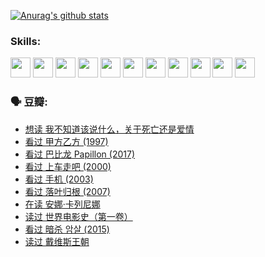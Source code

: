 
[![Anurag's github stats](https://github-readme-stats.vercel.app/api?username=w940853815)](https://github.com/anuraghazra/github-readme-stats)

### Skills:

<code><img height="32" src="https://cdn.jsdelivr.net/npm/simple-icons@v5/icons/python.svg"></code>
<code><img height="32" src="https://cdn.jsdelivr.net/npm/simple-icons@v5/icons/javascript.svg"></code>
<code><img height="32" src="https://cdn.jsdelivr.net/npm/simple-icons@v5/icons/django.svg"></code>
<code><img height="32" src="https://cdn.jsdelivr.net/npm/simple-icons@v5/icons/flask.svg"></code>
<code><img height="32" src="https://cdn.jsdelivr.net/npm/simple-icons@v5/icons/vuetify.svg"></code>
<code><img height="32" src="https://cdn.jsdelivr.net/npm/simple-icons@v5/icons/git.svg"></code>
<code><img height="32" src="https://cdn.jsdelivr.net/npm/simple-icons@v5/icons/docker.svg"></code>
<code><img height="32" src="https://cdn.jsdelivr.net/npm/simple-icons@v5/icons/postgresql.svg"></code>
<code><img height="32" src="https://cdn.jsdelivr.net/npm/simple-icons@v5/icons/elasticsearch.svg"></code>
<code><img height="32" src="https://cdn.jsdelivr.net/npm/simple-icons@v5/icons/macos.svg"></code>
<code><img height="32" src="https://cdn.jsdelivr.net/npm/simple-icons@v5/icons/linux.svg"></code>

### 🗣 豆瓣:

<!-- DOUBAN-ACTIVITIES:START -->
- [想读 我不知道该说什么，关于死亡还是爱情](https://www.douban.com/people/136069238/status/3653363833/?_i=37381926)
- [看过 甲方乙方‎ (1997)](https://www.douban.com/people/136069238/status/3651577723/?_i=37381926)
- [看过 巴比龙 Papillon‎ (2017)](https://www.douban.com/people/136069238/status/3645198699/?_i=37381926)
- [看过 上车走吧‎ (2000)](https://www.douban.com/people/136069238/status/3637719305/?_i=37381926)
- [看过 手机‎ (2003)](https://www.douban.com/people/136069238/status/3637051304/?_i=37381926)
- [看过 落叶归根‎ (2007)](https://www.douban.com/people/136069238/status/3630316395/?_i=37381926)
- [在读 安娜·卡列尼娜](https://www.douban.com/people/136069238/status/3625420280/?_i=37381926)
- [读过 世界电影史（第一卷）](https://www.douban.com/people/136069238/status/3625419209/?_i=37381926)
- [看过 暗杀 암살‎ (2015)](https://www.douban.com/people/136069238/status/3621839871/?_i=37381926)
- [读过 戴维斯王朝](https://www.douban.com/people/136069238/status/3617163595/?_i=37381926)
<!-- DOUBAN-ACTIVITIES:END -->
<!--
**w940853815/w940853815** is a ✨ _special_ ✨ repository because its `README.md` (this file) appears on your GitHub profile.

Here are some ideas to get you started:

- 🔭 I’m currently working on ...
- 🌱 I’m currently learning ...
- 👯 I’m looking to collaborate on ...
- 🤔 I’m looking for help with ...
- 💬 Ask me about ...
- 📫 How to reach me: ...
- 😄 Pronouns: ...
- ⚡ Fun fact: ...
-->
